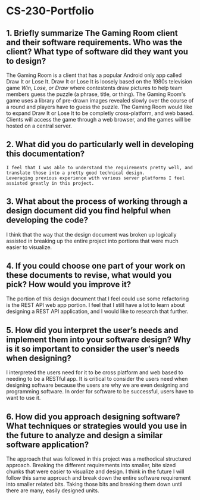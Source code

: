 # CS-230-Portfolio

## **1.  Briefly summarize The Gaming Room client and their software requirements.  Who was the client? What type of software did they want you to design?**

  The Gaming Room is a client that has a popular Android only app called Draw It or Lose It.  Draw It or Lose It is loosely based on the 1980s television game *Win, Lose, or Draw* where contestents draw pictures to help team members guess the puzzle (a phrase, title, or thing).  The Gaming Room's game uses a library of pre-drawn images revealed slowly over the course of a round and players have to guess the puzzle.
  The Gaming Room would like to expand Draw It or Lose It to be completly cross-platform, and web based.  Clients will access the game through a web browser, and the games will be hosted on a central server.
  
## **2.  What did you do particularly well in developing this documentation?**
  
    I feel that I was able to understand the requirements pretty well, and translate those into a pretty good technical design.
    Leveraging previous experience with various server platforms I feel assisted greatly in this project.
    
##  **3.  What about the process of working through a design document did you find helpful when developing the code?**

  I think that the way that the design document was broken up logically assisted in breaking up the entire project into portions that were much easier to visualize.
  
## **4.  If you could choose one part of your work on these documents to revise, what would you pick? How would you improve it?**

  The portion of this design document that I feel could use some refactoring is the REST API web app portion.  I feel that I still have a lot to learn about designing a REST API application, and I would like to research that further.
  
## **5.  How did you interpret the user’s needs and implement them into your software design? Why is it so important to consider the user’s needs when designing?**

  I interpreted the users need for it to be cross platform and web based to needing to be a RESTful app.  It is critical to consider the users need when designing software because the users are why we are even designing and programming software.  In order for software to be successful, users have to want to use it.
  
## **6.  How did you approach designing software? What techniques or strategies would you use in the future to analyze and design a similar software application?**

  The approach that was followed in this project was a methodical structured approach.  Breaking the different requirements into smaller, bite sized chunks that were easier to visualize and design.  I think in the future I will follow this same approach and break down the entire software requirement into smaller related bits.  Taking those bits and breaking them down until there are many, easily designed units.
